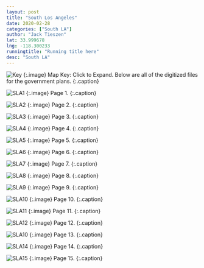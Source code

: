 ```yaml
---
layout: post
title: "South Los Angeles"
date: 2020-02-28
categories: ["South LA"]
author: "Jack Tieszen"
lat: 33.999678
lng: -118.300233
runningtitle: "Running title here"
desc: "South LA"
---
```


![Key](images/Key.jpg)
   {:.image}
Map Key: Click to Expand.
Below are all of the digitized files for the government plans.
   {:.caption}   


![SLA1](images/South_LA_Page_01.jpg)
   {:.image}
Page 1.
   {:.caption}
  
![SLA2](images//plan/South_LA_Page_02.jpg)
   {:.image}
 Page 2. 
   {:.caption}

![SLA3](images//plan/South_LA_Page_03.jpg)
   {:.image}
 Page 3. 
   {:.caption}
   
![SLA4](images//plan/South_LA_Page_04.jpg)
   {:.image}
 Page 4. 
   {:.caption}
   
![SLA5](images//plan/South_LA_Page_05.jpg)
   {:.image}
 Page 5. 
   {:.caption}

![SLA6](images//plan/South_LA_Page_06.jpg)
   {:.image}
 Page 6. 
   {:.caption}

![SLA7](images//plan/South_LA_Page_07.jpg)
   {:.image}
 Page 7. 
   {:.caption}

![SLA8](images//plan/South_LA_Page_08.jpg)
   {:.image}
 Page 8. 
   {:.caption}

![SLA9](images//plan/South_LA_Page_09.jpg)
   {:.image}
 Page 9. 
   {:.caption}

![SLA10](images//plan/South_LA_Page_10.jpg)
   {:.image}
 Page 10. 
   {:.caption}

![SLA11](images//plan/South_LA_Page_11.jpg)
   {:.image}
 Page 11. 
   {:.caption}

![SLA12](images//plan/South_LA_Page_12.jpg)
   {:.image}
 Page 12. 
   {:.caption}

![SLA10](images//plan/South_LA_Page_13.jpg)
   {:.image}
 Page 13. 
   {:.caption}
   
![SLA14](images//plan/South_LA_Page_14.jpg)
   {:.image}
 Page 14. 
   {:.caption}

![SLA15](images//plan/South_LA_Page_15.jpg)
   {:.image}
 Page 15. 
   {:.caption}
